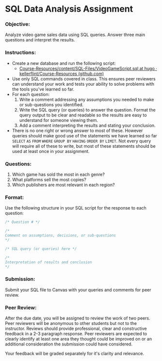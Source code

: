 
# SQL Data Analysis Assignment

### Objective: 

Analyze video game sales data using SQL queries. Answer three main questions and interpret the results.

### Instructions:

- Create a new database and run the following script:
	- [Course-Resources/content/SQL-Files/VideoGameScript.sql at hugo · kellerflint/Course-Resources (github.com)](https://github.com/kellerflint/Course-Resources/blob/hugo/content/SQL-Files/VideoGameScript.sql)
- Use only SQL commands covered in class. This ensures peer reviewers can understand your work and tests your ability to solve problems with the tools you've learned so far.
- For each question: 
	1. Write a comment addressing any assumptions you needed to make or sub-questions you identified. 
	2. Write the SQL query (or queries) to answer the question. Format the query output to be clear and readable so the results are easy to understand for someone viewing them.
	3. Add a comment interpreting the results and stating your conclusion.
- There is no one right or wrong answer to most of these. However queries should make good use of the statements we have learned so far `SELECT` `AS` `FROM` `WHERE` `GROUP BY` `HAVING` `ORDER BY` `LIMIT`. Not every query will require all of these to write, but most of these statements should be used at least once in your assignment.
### Questions:

1. Which game has sold the most in each genre?
2. What platforms sell the most copies?
3. Which publishers are most relevant in each region?

### Format: 

Use the following structure in your SQL script for the response to each question:

```sql
/* Question # */

/* 
Comment on assumptions, decisions, or sub-questions
*/

/* SQL query (or queries) here */

/* 
Interpretation of results and conclusion
*/
```

### Submission: 

Submit your SQL file to Canvas with your queries and comments for peer review.

### Peer Review:

After the due date, you will be assigned to review the work of two peers. Peer reviewers will be anonymous to other students but not to the instructor. Reviews should provide professional, clear and constructive feedback in a 2-3 paragraph response. Peer reviewers are expected to clearly identify at least one area they thought could be improved on or an additional consideration the submission could have considered.

Your feedback will be graded separately for it's clarity and relevance.
